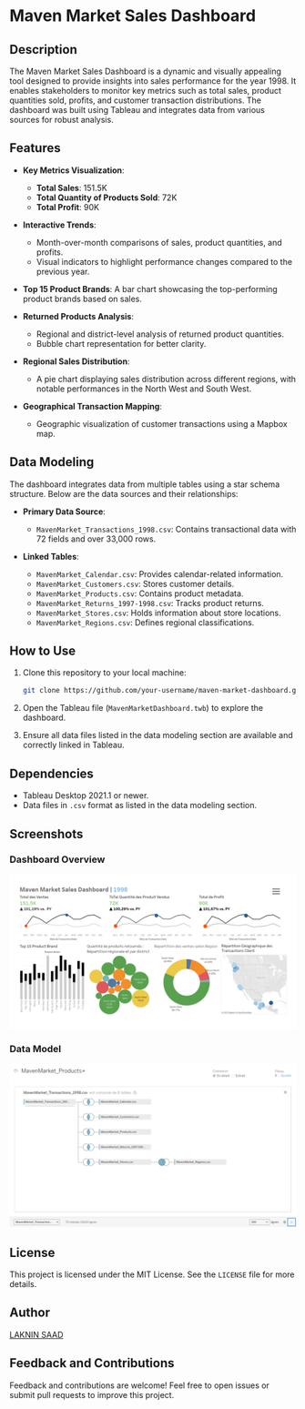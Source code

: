 # Maven Market Sales Dashboard

## Description
The Maven Market Sales Dashboard is a dynamic and visually appealing tool designed to provide insights into sales performance for the year 1998. It enables stakeholders to monitor key metrics such as total sales, product quantities sold, profits, and customer transaction distributions. The dashboard was built using Tableau and integrates data from various sources for robust analysis.

## Features
- **Key Metrics Visualization**:
  - **Total Sales**: 151.5K
  - **Total Quantity of Products Sold**: 72K
  - **Total Profit**: 90K
  
- **Interactive Trends**:
  - Month-over-month comparisons of sales, product quantities, and profits.
  - Visual indicators to highlight performance changes compared to the previous year.

- **Top 15 Product Brands**: A bar chart showcasing the top-performing product brands based on sales.

- **Returned Products Analysis**:
  - Regional and district-level analysis of returned product quantities.
  - Bubble chart representation for better clarity.

- **Regional Sales Distribution**:
  - A pie chart displaying sales distribution across different regions, with notable performances in the North West and South West.

- **Geographical Transaction Mapping**:
  - Geographic visualization of customer transactions using a Mapbox map.

## Data Modeling
The dashboard integrates data from multiple tables using a star schema structure. Below are the data sources and their relationships:

- **Primary Data Source**:
  - `MavenMarket_Transactions_1998.csv`: Contains transactional data with 72 fields and over 33,000 rows.

- **Linked Tables**:
  - `MavenMarket_Calendar.csv`: Provides calendar-related information.
  - `MavenMarket_Customers.csv`: Stores customer details.
  - `MavenMarket_Products.csv`: Contains product metadata.
  - `MavenMarket_Returns_1997-1998.csv`: Tracks product returns.
  - `MavenMarket_Stores.csv`: Holds information about store locations.
  - `MavenMarket_Regions.csv`: Defines regional classifications.

## How to Use
1. Clone this repository to your local machine:
   ```bash
   git clone https://github.com/your-username/maven-market-dashboard.git
   ```

2. Open the Tableau file (`MavenMarketDashboard.twb`) to explore the dashboard.

3. Ensure all data files listed in the data modeling section are available and correctly linked in Tableau.

## Dependencies
- Tableau Desktop 2021.1 or newer.
- Data files in `.csv` format as listed in the data modeling section.

## Screenshots
### Dashboard Overview
![Maven Market Sales Dashboard](./images/image1.png)

### Data Model
![Data Modeling](./images/image2.png)

## License
This project is licensed under the MIT License. See the `LICENSE` file for more details.

## Author
[LAKNIN SAAD](https://github.com/your-username)

## Feedback and Contributions
Feedback and contributions are welcome! Feel free to open issues or submit pull requests to improve this project.

